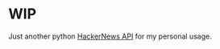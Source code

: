# WIP

Just another python [HackerNews API](https://github.com/HackerNews/API) for my personal usage.

